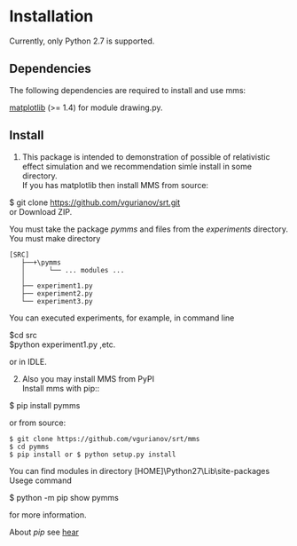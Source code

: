 # Installation  
Currently, only Python 2.7 is supported. 
  
## Dependencies  
   
The following dependencies are required to install and use mms:  
  
[matplotlib](https://matplotlib.org/) (>= 1.4) for module drawing.py.  
  
## Install
1. This package is intended to demonstration of possible of relativistic effect simulation and we recommendation simle install in some directory.   
If you has matplotlib then install MMS from source:
  
$ git clone https://github.com/vgurianov/srt.git   
or Download ZIP.  
  
You must take the package *pymms* and files from the *experiments* directory.  
You must make directory  
```
[SRC]
   ├──+\pymms  
   │      └── ... modules ...  
   │
   ├── experiment1.py  
   ├── experiment2.py  
   └── experiment3.py  
```  

You can executed experiments, for example, in command line  
  
$cd src  
$python experiment1.py  ,etc.   
  
or in IDLE.  

 
2. Also you may install MMS from PyPI  
Install mms with pip::  
  
$ pip install pymms
  
or from source:  
  
```  
$ git clone https://github.com/vgurianov/srt/mms
$ cd pymms
$ pip install or $ python setup.py install
```  
  
You can find modules in directory [HOME]\Python27\Lib\site-packages  
Usege command  
 
$ python -m pip show pymms

for more information.  
  
About *pip* see [hear](https://packaging.python.org/tutorials/installing-packages/)  
  

